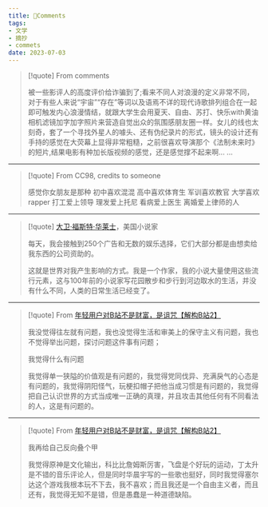 ```yaml
---
title: 🥐Comments
tags:
- 文学
- 摘抄
- commets
date: 2023-07-03
---
```


> [!quote] 
>  From comments
>  
>   被一些影评人的高度评价给诈骗到了;看来不同人对浪漫的定义非常不同，对于有些人来说“宇宙”“存在”等词以及语焉不详的现代诗歌排列组合在一起即可触发内心浪漫情结，就跟大学生会用夏天、自由、苏打、快乐with黄油相机滤镜加字加字照片来营造自觉出众的氛围感朋友圈一样。女儿的线也太刻奇，套了一个寻找外星人的噱头、还有伪纪录片的形式，镜头的设计还有手持的感觉在大荧幕上显得非常粗糙，之前很喜欢导演那个《法制未来时》的短片,结果电影有种加长版视频的感觉，还是感觉撑不起来啊... ...


--- 


 > [!quote] 
> From CC98, credits to someone
> 
> 
>感觉你女朋友是那种 初中喜欢混混 高中喜欢体育生 军训喜欢教官 大学喜欢rapper 打工爱上领导 理发爱上托尼 看病爱上医生 离婚爱上律师的人



--- 

> [!quote] 
>  [大卫·福斯特·华莱士](https://www.salon.com/1996/03/09/wallace_5/)，美国小说家
>  
>  每天，我会接触到250个广告和无数的娱乐选择，它们大部分都是由想卖给我东西的公司资助的。
>  
>  这就是世界对我产生影响的方式。我是一个作家，我的小说大量使用这些流行元素，这与100年前的小说家写花园散步和步行到河边取水的生活，并没有什么不同，人类的日常生活已经变了。

--- 

> [!quote] 
> From [年轻用户对B站不是财富，是诅咒【解构B站2】](https://www.bilibili.com/video/BV1Hz4y1Y7XS/?spm_id_from=333.337.search-card.all.click&vd_source=c47136abc78922800b17d6ce79d6e19f) 
> 
> 我没觉得往左就有问题，我也没觉得生活和审美上的保守主义有问题，我也不觉得举出问题，探讨问题这件事有问题；
> 
> 我觉得什么有问题
> 
> 我觉得单一狭隘的价值观是有问题的，我觉得党同伐异、充满戾气的心态是有问题的，我觉得阴阳怪气，玩梗扣帽子把他当成习惯是有问题的，我觉得把自己认识世界的方式当成唯一正确的真理，并且攻击其他任何有不同看法的人，这是有问题的。

--- 

> [!quote] 
>  From [年轻用户对B站不是财富，是诅咒【解构B站2】](https://www.bilibili.com/video/BV1Hz4y1Y7XS/?spm_id_from=333.337.search-card.all.click&vd_source=c47136abc78922800b17d6ce79d6e19f) 
>  
>  我再给自己反向叠个甲
>  
>  我觉得原神是文化输出，科比比詹姆斯厉害，飞盘是个好玩的运动，丁太升是不错的音乐评论人，但是同时华晨宇写的一些歌也挺好，同时我觉得塞尔达这个游戏我根本玩不下去，我不喜欢；而且我还是一个自由主义者，而且还有，我觉得无知不是错，但是愚蠢是一种道德缺陷。


